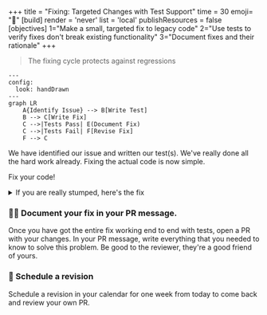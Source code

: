 +++
title = "Fixing: Targeted Changes with Test Support"
time = 30
emoji= "🔧"
[build]
  render = 'never'
  list = 'local'
  publishResources = false
[objectives]
    1="Make a small, targeted fix to legacy code"
    2="Use tests to verify fixes don't break existing functionality"
    3="Document fixes and their rationale"
+++

> The fixing cycle protects against regressions

```mermaid
---
config:
  look: handDrawn
---
graph LR
    A{Identify Issue} --> B[Write Test]
    B --> C[Write Fix]
    C -->|Tests Pass| E(Document Fix)
    C -->|Tests Fail| F[Revise Fix]
    F --> C
```

We have identified our issue and written our test(s). We've really done all the hard work already. Fixing the actual code is now simple.

Fix your code!

<details>
<summary>If you are really stumped, here's the fix</summary>

On line 20 of `views/hashtag.mjs`, only fetch if the hashtag has changed.

```js
if (hashtag !== state.currentHashtag) {
  apiService.getBloomsByHashtag(hashtag);
}
```

If you were tempted to write something like `if (state.hashtagBlooms?.length)`, consider: what would happen if you navigated to a hashtag view with no matching blooms in the database?

Try it and look in the network tab. Yikes! Another infinite loop. A conditional written presuming there is always content available is risky with user generated content. You can't rely on users!

What extra test could you write to cover this case? Write it.

</details>

### ✍🏾 Document your fix in your PR message.

Once you have got the entire fix working end to end with tests, open a PR with your changes. In your PR message, write everything that you needed to know to solve this problem. Be good to the reviewer, they're a good friend of yours.

### 📅 Schedule a revision

Schedule a revision in your calendar for one week from today to come back and review your own PR.

